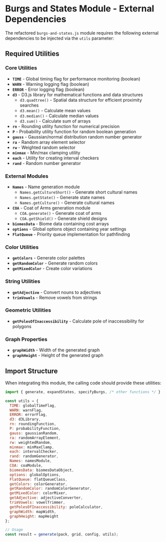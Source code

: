 # Burgs and States Module - External Dependencies

The refactored `burgs-and-states.js` module requires the following external dependencies to be injected via the `utils` parameter:

## Required Utilities

### Core Utilities
- **`TIME`** - Global timing flag for performance monitoring (boolean)
- **`WARN`** - Warning logging flag (boolean)
- **`ERROR`** - Error logging flag (boolean)
- **`d3`** - D3.js library for mathematical functions and data structures
  - `d3.quadtree()` - Spatial data structure for efficient proximity searches
  - `d3.mean()` - Calculate mean values
  - `d3.median()` - Calculate median values
  - `d3.sum()` - Calculate sum of arrays
- **`rn`** - Rounding utility function for numerical precision
- **`P`** - Probability utility function for random boolean generation
- **`gauss`** - Gaussian/normal distribution random number generator
- **`ra`** - Random array element selector
- **`rw`** - Weighted random selector
- **`minmax`** - Min/max clamping utility
- **`each`** - Utility for creating interval checkers
- **`rand`** - Random number generator

### External Modules
- **`Names`** - Name generation module
  - `Names.getCultureShort()` - Generate short cultural names
  - `Names.getState()` - Generate state names
  - `Names.getCulture()` - Generate cultural names
- **`COA`** - Coat of Arms generation module
  - `COA.generate()` - Generate coat of arms
  - `COA.getShield()` - Generate shield designs
- **`biomesData`** - Biome data containing cost arrays
- **`options`** - Global options object containing year settings
- **`FlatQueue`** - Priority queue implementation for pathfinding

### Color Utilities
- **`getColors`** - Generate color palettes
- **`getRandomColor`** - Generate random colors
- **`getMixedColor`** - Create color variations

### String Utilities
- **`getAdjective`** - Convert nouns to adjectives
- **`trimVowels`** - Remove vowels from strings

### Geometric Utilities
- **`getPolesOfInaccessibility`** - Calculate pole of inaccessibility for polygons

### Graph Properties
- **`graphWidth`** - Width of the generated graph
- **`graphHeight`** - Height of the generated graph

## Import Structure

When integrating this module, the calling code should provide these utilities:

```javascript
import { generate, expandStates, specifyBurgs, /* other functions */ } from './burgs-and-states.js';

const utils = {
  TIME: globalTimeFlag,
  WARN: warnFlag,
  ERROR: errorFlag,
  d3: d3Library,
  rn: roundingFunction,
  P: probabilityFunction,
  gauss: gaussianRandom,
  ra: randomArrayElement,
  rw: weightedRandom,
  minmax: minMaxClamp,
  each: intervalChecker,
  rand: randomGenerator,
  Names: namesModule,
  COA: coaModule,
  biomesData: biomesDataObject,
  options: globalOptions,
  FlatQueue: flatQueueClass,
  getColors: colorGenerator,
  getRandomColor: randomColorGenerator,
  getMixedColor: colorMixer,
  getAdjective: adjectiveConverter,
  trimVowels: vowelTrimmer,
  getPolesOfInaccessibility: poleCalculator,
  graphWidth: mapWidth,
  graphHeight: mapHeight
};

// Usage
const result = generate(pack, grid, config, utils);
```